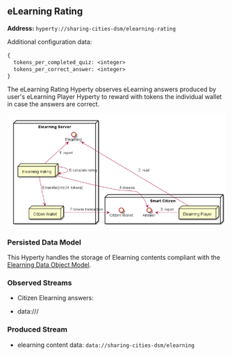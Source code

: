 ## eLearning Rating

**Address:** `hyperty://sharing-cities-dsm/elearning-rating`

Additional configuration data:

```
{
  tokens_per_completed_quiz: <integer>
  tokens_per_correct_answer: <integer>
}
```

The eLearning Rating Hyperty observes eLearning answers produced by user's eLearning Player Hyperty to reward with tokens the individual wallet in case the answers are correct.


![Elearning Server](elearning_server.png)

### Persisted Data Model

This Hyperty handles the storage of Elearning contents compliant with the [Elearning Data Object Model](https://github.com/reTHINK-project/specs/tree/master/datamodel/data-objects/elearning).

### Observed Streams

* Citizen Elearning answers:

- data://<domain>/<identifier>

### Produced Stream

* elearning content data: `data://sharing-cities-dsm/elearning`

